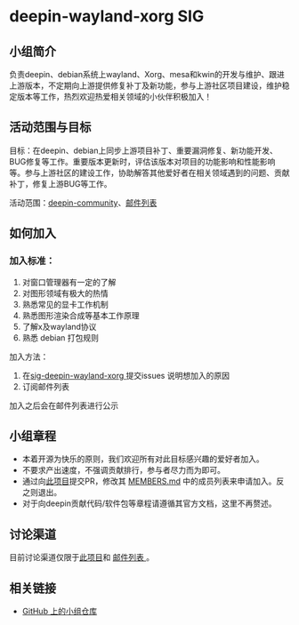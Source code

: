 # deepin-wayland-xorg SIG

## 小组简介

负责deepin、debian系统上wayland、Xorg、mesa和kwin的开发与维护、跟进上游版本，不定期向上游提供修复补丁及新功能，参与上游社区项目建设，维护稳定版本等工作，热烈欢迎热爱相关领域的小伙伴积极加入！

## 活动范围与目标

目标：在deepin、debian上同步上游项目补丁、重要漏洞修复、新功能开发、BUG修复等工作。重要版本更新时，评估该版本对项目的功能影响和性能影响等。参与上游社区的建设工作，协助解答其他爱好者在相关领域遇到的问题、贡献补丁，修复上游BUG等工作。

活动范围：[deepin-community](https://github.com/deepin-community/sig-deepin-wayland-xorg)、[邮件列表](deepin-wayland-xorg-team@freelists.org)

## 如何加入

### 加入标准： 

1. 对窗口管理器有一定的了解
2. 对图形领域有极大的热情
3. 熟悉常见的显卡工作机制
4. 熟悉图形渲染合成等基本工作原理
5. 了解x及wayland协议
6. 熟悉 debian 打包规则

加入方法：

1. 在[sig-deepin-wayland-xorg ](https://github.com/deepin-community/sig-deepin-wayland-xorg/issues)提交issues 说明想加入的原因
2. 订阅邮件列表

加入之后会在邮件列表进行公示

## 小组章程

* 本着开源为快乐的原则，我们欢迎所有对此目标感兴趣的爱好者加入。
* 不要求产出速度，不强调贡献排行，参与者尽力而为即可。
* 通过向[此项目](https://github.com/deepin-community/SIG/tree/master/sig/deepin-wayland-xorg)提交PR，修改其 [MEMBERS.md](https://github.com/deepin-community/SIG/blob/master/sig/deepin-wayland-xorg/MEMBERS.md) 中的成员列表来申请加入。反之则退出。
* 对于向deepin贡献代码/软件包等章程请遵循其官方文档，这里不再赘述。

## 讨论渠道

目前讨论渠道仅限于[此项目](https://github.com/deepin-community/sig-deepin-wayland-xorg)和 [邮件列表 ](https://www.freelists.org/list/deepin-wayland-xorg)。

## 相关链接

- [GitHub 上的小组仓库](https://github.com/deepin-community/sig-deepin-wayland-xorg)